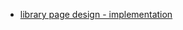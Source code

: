 * [library page design - implementation](https://github.com/zuri-training/CC-Generator-Team127/issues/44)
